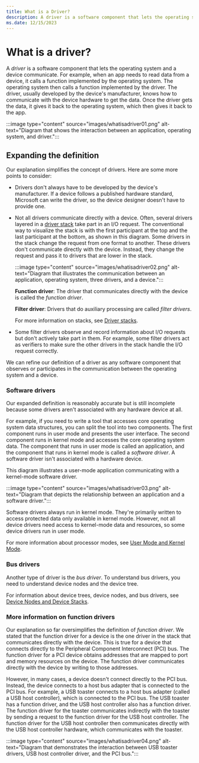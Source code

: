 ```yaml
---
title: What is a Driver?
description: A driver is a software component that lets the operating system and a device communicate with each other.
ms.date: 12/15/2023
---
```


# What is a driver?

A *driver* is a software component that lets the operating system and a device communicate. For example, when an app needs to read data from a device, it calls a function implemented by the operating system. The operating system then calls a function implemented by the driver. The driver, usually developed by the device's manufacturer, knows how to communicate with the device hardware to get the data. Once the driver gets the data, it gives it back to the operating system, which then gives it back to the app.

:::image type="content" source="images/whatisadriver01.png" alt-text="Diagram that shows the interaction between an application, operating system, and driver.":::

## Expanding the definition

Our explanation simplifies the concept of drivers. Here are some more points to consider:

-   Drivers don't always have to be developed by the device's manufacturer. If a device follows a published hardware standard, Microsoft can write the driver, so the device designer doesn't have to provide one.

-   Not all drivers communicate directly with a device. Often, several drivers layered in a [driver stack](driver-stacks.md) take part in an I/O request. The conventional way to visualize the stack is with the first participant at the top and the last participant at the bottom, as shown in this diagram. Some drivers in the stack change the request from one format to another. These drivers don't communicate directly with the device. Instead, they change the request and pass it to drivers that are lower in the stack.

    :::image type="content" source="images/whatisadriver02.png" alt-text="Diagram that illustrates the communication between an application, operating system, three drivers, and a device.":::

    **Function driver**: The driver that communicates directly with the device is called the *function driver*. 

    **Filter driver**: Drivers that do auxiliary processing are called *filter drivers*.

    For more information on stacks, see [Driver stacks](driver-stacks.md).

-   Some filter drivers observe and record information about I/O requests but don't actively take part in them. For example, some filter drivers act as verifiers to make sure the other drivers in the stack handle the I/O request correctly.

We can refine our definition of a driver as any software component that observes or participates in the communication between the operating system and a device.

### Software drivers


Our expanded definition is reasonably accurate but is still incomplete because some drivers aren't associated with any hardware device at all. 

For example, if you need to write a tool that accesses core operating system data structures, you can split the tool into two components. The first component runs in user mode and presents the user interface. The second component runs in kernel mode and accesses the core operating system data. The component that runs in user mode is called an application, and the component that runs in kernel mode is called a *software driver*. A software driver isn't associated with a hardware device.

This diagram illustrates a user-mode application communicating with a kernel-mode software driver.

:::image type="content" source="images/whatisadriver03.png" alt-text="Diagram that depicts the relationship between an application and a software driver.":::

Software drivers always run in kernel mode. They're primarily written to access protected data only available in kernel mode. However, not all device drivers need access to kernel-mode data and resources, so some device drivers run in user mode.

For more information about processor modes, see [User Mode and Kernel Mode](user-mode-and-kernel-mode.md).

### Bus drivers

Another type of driver is the *bus driver*. To understand bus drivers, you need to understand device nodes and the device tree. 

For information about device trees, device nodes, and bus drivers, see [Device Nodes and Device Stacks](device-nodes-and-device-stacks.md).

### More information on function drivers

Our explanation so far oversimplifies the definition of *function driver*. We stated that the function driver for a device is the one driver in the stack that communicates directly with the device. This is true for a device that connects directly to the Peripheral Component Interconnect (PCI) bus. The function driver for a PCI device obtains addresses that are mapped to port and memory resources on the device. The function driver communicates directly with the device by writing to those addresses. 

However, in many cases, a device doesn't connect directly to the PCI bus. Instead, the device connects to a host bus adapter that is connected to the PCI bus. For example, a USB toaster connects to a host bus adapter (called a USB host controller), which is connected to the PCI bus. The USB toaster has a function driver, and the USB host controller also has a function driver. The function driver for the toaster communicates indirectly with the toaster by sending a request to the function driver for the USB host controller. The function driver for the USB host controller then communicates directly with the USB host controller hardware, which communicates with the toaster.

:::image type="content" source="images/whatisadriver04.png" alt-text="Diagram that demonstrates the interaction between USB toaster drivers, USB host controller driver, and the PCI bus.":::
